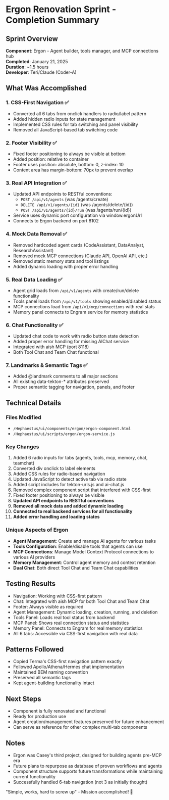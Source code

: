 # Ergon Renovation Sprint - Completion Summary

## Sprint Overview
**Component**: Ergon - Agent builder, tools manager, and MCP connections hub  
**Completed**: January 21, 2025  
**Duration**: ~1.5 hours  
**Developer**: Teri/Claude (Coder-A)

## What Was Accomplished

### 1. CSS-First Navigation ✅
- Converted all 6 tabs from onclick handlers to radio/label pattern
- Added hidden radio inputs for state management
- Implemented CSS rules for tab switching and panel visibility
- Removed all JavaScript-based tab switching code

### 2. Footer Visibility ✅
- Fixed footer positioning to always be visible at bottom
- Added position: relative to container
- Footer uses position: absolute, bottom: 0, z-index: 10
- Content area has margin-bottom: 70px to prevent overlap

### 3. Real API Integration ✅
- Updated API endpoints to RESTful conventions:
  - `POST /api/v1/agents` (was /agents/create)
  - `DELETE /api/v1/agents/{id}` (was /agents/delete/{id})
  - `POST /api/v1/agents/{id}/run` (was /agents/run/{id})
- Service uses dynamic port configuration via window.ergonUrl
- Connects to Ergon backend on port 8102

### 4. Mock Data Removal ✅
- Removed hardcoded agent cards (CodeAssistant, DataAnalyst, ResearchAssistant)
- Removed mock MCP connections (Claude API, OpenAI API, etc.)
- Removed static memory stats and tool listings
- Added dynamic loading with proper error handling

### 5. Real Data Loading ✅
- Agent grid loads from `/api/v1/agents` with create/run/delete functionality
- Tools panel loads from `/api/v1/tools` showing enabled/disabled status
- MCP connections load from `/api/v1/mcp/connections` with real stats
- Memory panel connects to Engram service for memory statistics

### 6. Chat Functionality ✅
- Updated chat code to work with radio button state detection
- Added proper error handling for missing AIChat service
- Integrated with aish MCP (port 8118)
- Both Tool Chat and Team Chat functional

### 7. Landmarks & Semantic Tags ✅
- Added @landmark comments to all major sections
- All existing data-tekton-* attributes preserved
- Proper semantic tagging for navigation, panels, and footer

## Technical Details

### Files Modified
- `/Hephaestus/ui/components/ergon/ergon-component.html`
- `/Hephaestus/ui/scripts/ergon/ergon-service.js`

### Key Changes
1. Added 6 radio inputs for tabs (agents, tools, mcp, memory, chat, teamchat)
2. Converted div onclick to label elements
3. Added CSS rules for radio-based navigation
4. Updated JavaScript to detect active tab via radio state
5. Added script includes for tekton-urls.js and ai-chat.js
6. Removed complex component script that interfered with CSS-first
7. Fixed footer positioning to always be visible
8. **Updated API endpoints to RESTful conventions**
9. **Removed all mock data and added dynamic loading**
10. **Connected to real backend services for all functionality**
11. **Added error handling and loading states**

### Unique Aspects of Ergon
- **Agent Management**: Create and manage AI agents for various tasks
- **Tools Configuration**: Enable/disable tools that agents can use
- **MCP Connections**: Manage Model Context Protocol connections to various AI providers
- **Memory Management**: Control agent memory and context retention
- **Dual Chat**: Both direct Tool Chat and Team Chat capabilities

## Testing Results
- Navigation: Working with CSS-first pattern
- Chat: Integrated with aish MCP for both Tool Chat and Team Chat
- Footer: Always visible as required
- Agent Management: Dynamic loading, creation, running, and deletion
- Tools Panel: Loads real tool status from backend
- MCP Panel: Shows real connection status and statistics
- Memory Panel: Connects to Engram for real memory statistics
- All 6 tabs: Accessible via CSS-first navigation with real data

## Patterns Followed
- Copied Terma's CSS-first navigation pattern exactly
- Followed Apollo/Athena/Hermes chat implementation
- Maintained BEM naming convention
- Preserved all semantic tags
- Kept agent-building functionality intact

## Next Steps
- Component is fully renovated and functional
- Ready for production use
- Agent creation/management features preserved for future enhancement
- Can serve as reference for other complex multi-tab components

## Notes
- Ergon was Casey's third project, designed for building agents pre-MCP era
- Future plans to repurpose as database of proven workflows and agents
- Component structure supports future transformations while maintaining current functionality
- Successfully handled 6-tab navigation (not 3 as initially thought)

"Simple, works, hard to screw up" - Mission accomplished! 🎉